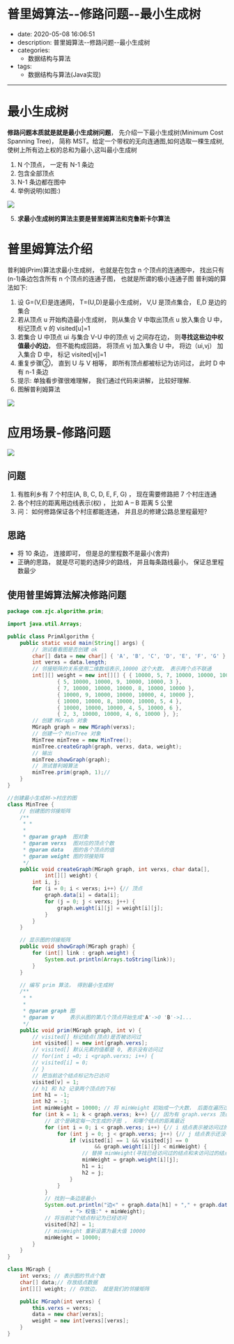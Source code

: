 #   普里姆算法--修路问题--最小生成树
+ date: 2020-05-08 16:06:51
+ description: 普里姆算法--修路问题--最小生成树
+ categories:
  - 数据结构与算法
+ tags:
  - 数据结构与算法(Java实现)
---
#   最小生成树
**修路问题本质就是就是最小生成树问题**， 先介绍一下最小生成树(Minimum Cost Spanning Tree)， 简称 MST。给定一个带权的无向连通图,如何选取一棵生成树,使树上所有边上权的总和为最小,这叫最小生成树

1.  N 个顶点， 一定有 N-1 条边
2.  包含全部顶点
3.  N-1 条边都在图中
4.  举例说明(如图:)

![](../images/2020/08/20200808160753.png)

5.  **求最小生成树的算法主要是普里姆算法和克鲁斯卡尔算法**

#   普里姆算法介绍
普利姆(Prim)算法求最小生成树， 也就是在包含 n 个顶点的连通图中， 找出只有(n-1)条边包含所有 n 个顶点的连通子图， 也就是所谓的极小连通子图
普利姆的算法如下:

1.  设 G=(V,E)是连通网， T=(U,D)是最小生成树， V,U 是顶点集合， E,D 是边的集合
2.  若从顶点 u 开始构造最小生成树， 则从集合 V 中取出顶点 u 放入集合 U 中， 标记顶点 v 的 visited[u]=1
3.  若集合 U 中顶点 ui 与集合 V-U 中的顶点 vj 之间存在边， 则**寻找这些边中权值最小的边**， 但不能构成回路， 将顶点 vj 加入集合 U 中， 将边（ui,vj） 加入集合 D 中， 标记 visited[vj]=1
4.  重复步骤②， 直到 U 与 V 相等， 即所有顶点都被标记为访问过， 此时 D 中有 n-1 条边
5.  提示: 单独看步骤很难理解， 我们通过代码来讲解， 比较好理解.
6.  图解普利姆算法

![](../images/2020/08/20200808161235.png)



#   应用场景-修路问题

![](../images/2020/08/20200808160853.png)


##  问题
1.  有胜利乡有 7 个村庄(A, B, C, D, E, F, G) ， 现在需要修路把 7 个村庄连通
2.  各个村庄的距离用边线表示(权) ， 比如 A – B 距离 5 公里
3.  问： 如何修路保证各个村庄都能连通， 并且总的修建公路总里程最短?

##  思路
+   将 10 条边， 连接即可， 但是总的里程数不是最小(舍弃)
+   正确的思路， 就是尽可能的选择少的路线， 并且每条路线最小， 保证总里程数最少

##  使用普里姆算法解决修路问题
```JAVA
package com.zjc.algorithm.prim;

import java.util.Arrays;

public class PrimAlgorithm {
    public static void main(String[] args) {
        // 测试看看图是否创建 ok
        char[] data = new char[] { 'A', 'B', 'C', 'D', 'E', 'F', 'G' };
        int verxs = data.length;
        // 邻接矩阵的关系使用二维数组表示,10000 这个大数， 表示两个点不联通
        int[][] weight = new int[][] { { 10000, 5, 7, 10000, 10000, 10000, 2 },
                { 5, 10000, 10000, 9, 10000, 10000, 3 },
                { 7, 10000, 10000, 10000, 8, 10000, 10000 },
                { 10000, 9, 10000, 10000, 10000, 4, 10000 },
                { 10000, 10000, 8, 10000, 10000, 5, 4 },
                { 10000, 10000, 10000, 4, 5, 10000, 6 },
                { 2, 3, 10000, 10000, 4, 6, 10000 }, };
        // 创建 MGraph 对象
        MGraph graph = new MGraph(verxs);
        // 创建一个 MinTree 对象
        MinTree minTree = new MinTree();
        minTree.createGraph(graph, verxs, data, weight);
        // 输出
        minTree.showGraph(graph);
        // 测试普利姆算法
        minTree.prim(graph, 1);//
    }
}

//创建最小生成树->村庄的图
class MinTree {
    // 创建图的邻接矩阵
    /**
     * *
     * 
     * @param graph  图对象
     * @param verxs  图对应的顶点个数
     * @param data   图的各个顶点的值
     * @param weight 图的邻接矩阵
     */
    public void createGraph(MGraph graph, int verxs, char data[],
            int[][] weight) {
        int i, j;
        for (i = 0; i < verxs; i++) {// 顶点
            graph.data[i] = data[i];
            for (j = 0; j < verxs; j++) {
                graph.weight[i][j] = weight[i][j];
            }
        }
    }

    // 显示图的邻接矩阵
    public void showGraph(MGraph graph) {
        for (int[] link : graph.weight) {
            System.out.println(Arrays.toString(link));
        }
    }

    // 编写 prim 算法， 得到最小生成树
    /**
     * *
     * 
     * @param graph 图
     * @param v     表示从图的第几个顶点开始生成'A'->0 'B'->1...
     */
    public void prim(MGraph graph, int v) {
        // visited[] 标记结点(顶点)是否被访问过
        int visited[] = new int[graph.verxs];
        // visited[] 默认元素的值都是 0, 表示没有访问过
        // for(int i =0; i <graph.verxs; i++) {
        // visited[i] = 0;
        // }
        // 把当前这个结点标记为已访问
        visited[v] = 1;
        // h1 和 h2 记录两个顶点的下标
        int h1 = -1;
        int h2 = -1;
        int minWeight = 10000; // 将 minWeight 初始成一个大数， 后面在遍历过程中， 会被替换
        for (int k = 1; k < graph.verxs; k++) {// 因为有 graph.verxs 顶点， 普利姆算法结束后，有 graph.verxs-1 边
            // 这个是确定每一次生成的子图 ， 和哪个结点的距离最近
            for (int i = 0; i < graph.verxs; i++) {// i 结点表示被访问过的结点
                for (int j = 0; j < graph.verxs; j++) {// j 结点表示还没有访问过的结点
                    if (visited[i] == 1 && visited[j] == 0
                            && graph.weight[i][j] < minWeight) {
                        // 替换 minWeight(寻找已经访问过的结点和未访问过的结点间的权值最小的边)
                        minWeight = graph.weight[i][j];
                        h1 = i;
                        h2 = j;
                    }
                }
            }
            // 找到一条边是最小
            System.out.println("边<" + graph.data[h1] + "," + graph.data[h2]
                    + "> 权值:" + minWeight);
            // 将当前这个结点标记为已经访问
            visited[h2] = 1;
            // minWeight 重新设置为最大值 10000
            minWeight = 10000;
        }
    }
}

class MGraph {
    int verxs; // 表示图的节点个数
    char[] data;// 存放结点数据
    int[][] weight; // 存放边， 就是我们的邻接矩阵

    public MGraph(int verxs) {
        this.verxs = verxs;
        data = new char[verxs];
        weight = new int[verxs][verxs];
    }
}

```
